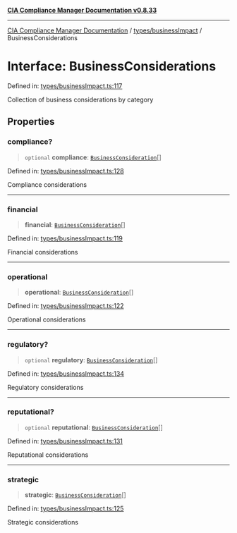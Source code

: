 [**CIA Compliance Manager Documentation v0.8.33**](../../../README.md)

***

[CIA Compliance Manager Documentation](../../../modules.md) / [types/businessImpact](../README.md) / BusinessConsiderations

# Interface: BusinessConsiderations

Defined in: [types/businessImpact.ts:117](https://github.com/Hack23/cia-compliance-manager/blob/1f4f2c51bc48d917eff1eb43881cee05d381f406/src/types/businessImpact.ts#L117)

Collection of business considerations by category

## Properties

### compliance?

> `optional` **compliance**: [`BusinessConsideration`](BusinessConsideration.md)[]

Defined in: [types/businessImpact.ts:128](https://github.com/Hack23/cia-compliance-manager/blob/1f4f2c51bc48d917eff1eb43881cee05d381f406/src/types/businessImpact.ts#L128)

Compliance considerations

***

### financial

> **financial**: [`BusinessConsideration`](BusinessConsideration.md)[]

Defined in: [types/businessImpact.ts:119](https://github.com/Hack23/cia-compliance-manager/blob/1f4f2c51bc48d917eff1eb43881cee05d381f406/src/types/businessImpact.ts#L119)

Financial considerations

***

### operational

> **operational**: [`BusinessConsideration`](BusinessConsideration.md)[]

Defined in: [types/businessImpact.ts:122](https://github.com/Hack23/cia-compliance-manager/blob/1f4f2c51bc48d917eff1eb43881cee05d381f406/src/types/businessImpact.ts#L122)

Operational considerations

***

### regulatory?

> `optional` **regulatory**: [`BusinessConsideration`](BusinessConsideration.md)[]

Defined in: [types/businessImpact.ts:134](https://github.com/Hack23/cia-compliance-manager/blob/1f4f2c51bc48d917eff1eb43881cee05d381f406/src/types/businessImpact.ts#L134)

Regulatory considerations

***

### reputational?

> `optional` **reputational**: [`BusinessConsideration`](BusinessConsideration.md)[]

Defined in: [types/businessImpact.ts:131](https://github.com/Hack23/cia-compliance-manager/blob/1f4f2c51bc48d917eff1eb43881cee05d381f406/src/types/businessImpact.ts#L131)

Reputational considerations

***

### strategic

> **strategic**: [`BusinessConsideration`](BusinessConsideration.md)[]

Defined in: [types/businessImpact.ts:125](https://github.com/Hack23/cia-compliance-manager/blob/1f4f2c51bc48d917eff1eb43881cee05d381f406/src/types/businessImpact.ts#L125)

Strategic considerations
